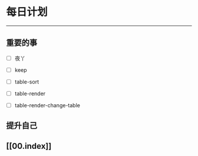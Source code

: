 
# 每日计划
---
## 重要的事

- [ ]    夜丫
- [ ]   keep
- [ ]  table-sort
- [ ]  table-render
- [ ]  table-render-change-table



## 提升自己

  



## [[00.index]]










